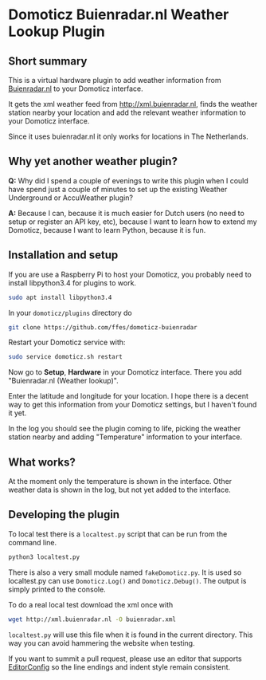 Domoticz Buienradar.nl Weather Lookup Plugin
============================================


Short summary
-------------

This is a virtual hardware plugin to add weather information from [Buienradar.nl](https://www.buienradar.nl/)
to your Domoticz interface.

It gets the xml weather feed from http://xml.buienradar.nl, finds the
weather station nearby your location and add the relevant weather information
to your Domoticz interface.

Since it uses buienradar.nl it only works for locations in The Netherlands.


Why yet another weather plugin?
-------------------------------

**Q:** Why did I spend a couple of evenings to write this plugin when I could
have spend just a couple of minutes to set up the existing Weather Underground
or AccuWeather plugin?

**A:** Because I can, because it is much easier for Dutch users (no need to setup or
register an API key, etc), because I want to learn how to extend my Domoticz,
because I want to learn Python, because it is fun.


Installation and setup
----------------------

If you are use a Raspberry Pi to host your Domoticz, you probably need to
install libpython3.4 for plugins to work.

```bash
sudo apt install libpython3.4
```

In your `domoticz/plugins` directory do

```bash
git clone https://github.com/ffes/domoticz-buienradar
```

Restart your Domoticz service with:

```bash
sudo service domoticz.sh restart
```

Now go to **Setup**, **Hardware** in your Domoticz interface. There you add
"Buienradar.nl (Weather lookup)".

Enter the latitude and longitude for your location. I hope there is a decent
way to get this information from your Domoticz settings, but I haven't found
it yet.

In the log you should see the plugin coming to life, picking the weather
station nearby and adding "Temperature" information to your interface.


What works?
-----------

At the moment only the temperature is shown in the interface. Other weather
data is shown in the log, but not yet added to the interface.


Developing the plugin
---------------------

To local test there is a `localtest.py` script that can be run from the
command line.

```bash
python3 localtest.py
```

There is also a very small module named `fakeDomoticz.py`. It is used so
localtest.py can use `Domoticz.Log()` and `Domoticz.Debug()`. The output is
simply printed to the console.

To do a real local test download the xml once with

```bash
wget http://xml.buienradar.nl -O buienradar.xml
```

`localtest.py` will use this file when it is found in the current directory.
This way you can avoid hammering the website when testing.

If you want to summit a pull request, please use an editor that supports
[EditorConfig](http://editorconfig.org) so the line endings and indent style
remain consistent.
